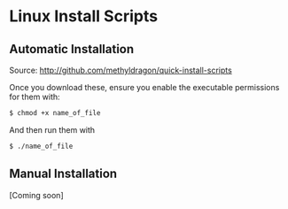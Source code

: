 # Linux Install Scripts

## Automatic Installation
Source: <http://github.com/methyldragon/quick-install-scripts>

Once you download these, ensure you enable the executable permissions for them with:

```bash
$ chmod +x name_of_file
```

And then run them with

```bash
$ ./name_of_file
```

## Manual Installation
[Coming soon]
